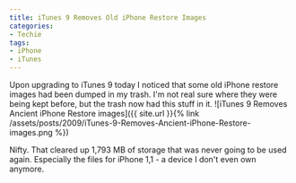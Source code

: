 ```yaml
---
title: iTunes 9 Removes Old iPhone Restore Images
categories:
- Techie
tags:
- iPhone
- iTunes
---
```


Upon upgrading to iTunes 9 today I noticed that some old iPhone restore images had been dumped in my trash. I'm not real sure where they were being kept before, but the trash now had this stuff in it.
![iTunes 9 Removes Ancient iPhone Restore images]({{ site.url }}{% link /assets/posts/2009/iTunes-9-Removes-Ancient-iPhone-Restore-images.png %})

Nifty. That cleared up 1,793 MB of storage that was never going to be used again. Especially the files for iPhone 1,1 - a device I don't even own anymore.
